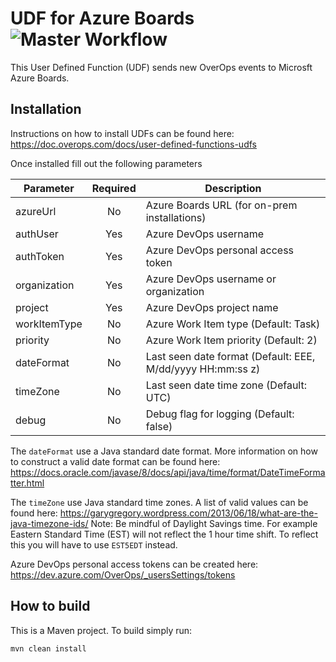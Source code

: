 # UDF for Azure Boards ![Master Workflow](https://github.com/takipi/udf-azure-boards/workflows/Master%20Workflow/badge.svg)
This User Defined Function (UDF) sends new OverOps events to Microsft Azure Boards.


## Installation
Instructions on how to install UDFs can be found here:
https://doc.overops.com/docs/user-defined-functions-udfs

Once installed fill out the following parameters

| Parameter    | Required | Description                                                |
| ------------ |:--------:| ---------------------------------------------------------- |
| azureUrl     | No       | Azure Boards URL (for on-prem installations)               |
| authUser     | Yes      | Azure DevOps username                                      |
| authToken    | Yes      | Azure DevOps personal access token                         |
| organization | Yes      | Azure DevOps username or organization                      |
| project      | Yes      | Azure DevOps project name                                  |
| workItemType | No       | Azure Work Item type (Default: Task)                       |
| priority     | No       | Azure Work Item priority (Default: 2)                      |
| dateFormat   | No       | Last seen date format (Default: EEE, M/dd/yyyy HH:mm:ss z) |
| timeZone     | No       | Last seen date time zone (Default: UTC)                    |
| debug        | No       | Debug flag for logging (Default: false)                    |

The `dateFormat` use a Java standard date format.  More information on how to construct a valid date format can be found here: https://docs.oracle.com/javase/8/docs/api/java/time/format/DateTimeFormatter.html

The `timeZone` use Java standard time zones.  A list of valid values can be found here:  https://garygregory.wordpress.com/2013/06/18/what-are-the-java-timezone-ids/ 
Note:  Be mindful of Daylight Savings time.  For example Eastern Standard Time (EST) will not reflect the 1 hour time shift.  To reflect this you will have to use `EST5EDT` instead.



Azure DevOps personal access tokens can be created here:
https://dev.azure.com/OverOps/_usersSettings/tokens


## How to build
This is a Maven project.  To build simply run:
```shell
mvn clean install
```

